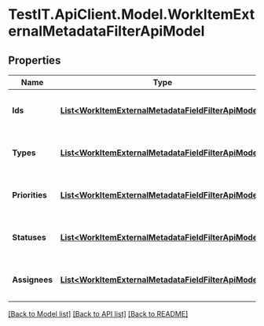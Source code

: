 # TestIT.ApiClient.Model.WorkItemExternalMetadataFilterApiModel

## Properties

Name | Type | Description | Notes
------------ | ------------- | ------------- | -------------
**Ids** | [**List&lt;WorkItemExternalMetadataFieldFilterApiModel&gt;**](WorkItemExternalMetadataFieldFilterApiModel.md) | Identifiers of external issues to search for | [optional] 
**Types** | [**List&lt;WorkItemExternalMetadataFieldFilterApiModel&gt;**](WorkItemExternalMetadataFieldFilterApiModel.md) | Types of external issues to search for | [optional] 
**Priorities** | [**List&lt;WorkItemExternalMetadataFieldFilterApiModel&gt;**](WorkItemExternalMetadataFieldFilterApiModel.md) | Priorities of external issues to search for | [optional] 
**Statuses** | [**List&lt;WorkItemExternalMetadataFieldFilterApiModel&gt;**](WorkItemExternalMetadataFieldFilterApiModel.md) | Statuses of external issues to search for | [optional] 
**Assignees** | [**List&lt;WorkItemExternalMetadataFieldFilterApiModel&gt;**](WorkItemExternalMetadataFieldFilterApiModel.md) | Assignees of external issues to search for | [optional] 

[[Back to Model list]](../README.md#documentation-for-models) [[Back to API list]](../README.md#documentation-for-api-endpoints) [[Back to README]](../README.md)

